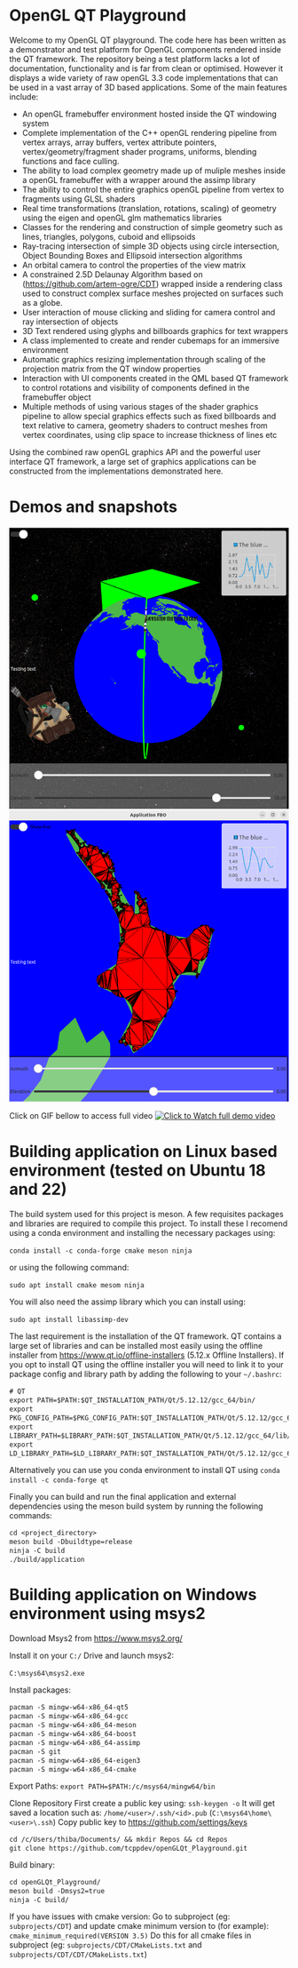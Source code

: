 # OpenGL QT Playground

Welcome to my OpenGL QT playground. The code here has been written as a demonstrator and test platform for OpenGL components rendered inside the QT framework. The repository being a test platform lacks a lot of documentation, functionality and is far from clean or optimised. However it displays a wide variety of raw openGL 3.3 code implementations that can be used in a vast array of 3D based applications. Some of the main features include:

* An openGL framebuffer environment hosted inside the QT windowing system
* Complete implementation of the C++ openGL rendering pipeline from vertex arrays, array buffers, vertex attribute pointers, vertex/geometry/fragment shader programs, uniforms, blending functions and face culling.
* The ability to load complex geometry made up of muliple meshes inside a openGL framebuffer with a wrapper around the assimp library
* The ability to control the entire graphics openGL pipeline from vertex to fragments using GLSL shaders
* Real time transformations (translation, rotations, scaling) of geometry using the eigen and openGL glm mathematics libraries 
* Classes for the rendering and construction of simple geometry such as lines, triangles, polygons, cuboid and ellipsoids
* Ray-tracing intersection of simple 3D objects using circle intersection, Object Bounding Boxes and Ellipsoid intersection algorithms
* An orbital camera to control the properties of the view matrix 
* A constrained 2.5D Delaunay Algorithm based on (https://github.com/artem-ogre/CDT) wrapped inside a rendering class used to construct complex surface meshes projected on surfaces such as a globe.
* User interaction of mouse clicking and sliding for camera control and ray intersection of objects
* 3D Text rendered using glyphs and billboards graphics for text wrappers
* A class implemented to create and render cubemaps for an immersive environment
* Automatic graphics resizing implementation through scaling of the projection matrix from the QT window properties
* Interaction with UI components created in the QML based QT framework to control rotations and visibility of components defined in the framebuffer object
* Multiple methods of using various stages of the shader graphics pipeline to allow special graphics effects such as fixed billboards and text relative to camera, geometry shaders to contruct meshes from vertex coordinates, using clip space to increase thickness of lines etc

Using the combined raw openGL graphics API and the powerful user interface QT framework, a large set of graphics applications can be constructed from the implementations demonstrated here. 

# Demos and snapshots

![](screenshots/screenshot_1.png)
![](screenshots/screenshot_2.png)

Click on GIF bellow to access full video
[![Click to Watch full demo video](screenshots/demo.gif)](https://youtu.be/h2WeD9wGdfo)

# Building application on Linux based environment (tested on Ubuntu 18 and 22)
The build system used for this project is meson. A few requisites packages and libraries are required to compile this project. To install these I recomend using a conda environment and installing the necessary packages using:

`conda install -c conda-forge cmake meson ninja`

or using the following command:

`sudo apt install cmake mesom ninja`

You will also need the assimp library which you can install using:

`sudo apt install libassimp-dev`

The last requirement is the installation of the QT framework. QT contains a large set of libraries and can be installed most easily using the offline installer from https://www.qt.io/offline-installers (5.12.x Offline Installers). If you opt to install QT using the offline installer you will need to link it to your package config and library path by adding the following to your `~/.bashrc`:

```
# QT
export PATH=$PATH:$QT_INSTALLATION_PATH/Qt/5.12.12/gcc_64/bin/
export PKG_CONFIG_PATH=$PKG_CONFIG_PATH:$QT_INSTALLATION_PATH/Qt/5.12.12/gcc_64/lib/pkgconfig/
export LIBRARY_PATH=$LIBRARY_PATH:$QT_INSTALLATION_PATH/Qt/5.12.12/gcc_64/lib/
export LD_LIBRARY_PATH=$LD_LIBRARY_PATH:$QT_INSTALLATION_PATH/Qt/5.12.12/gcc_64/lib/
```

Alternatively you can use you conda environment to install QT using
`conda install -c conda-forge qt`

Finally you can build and run the final application and external dependencies using the meson build system by running the following commands:

```
cd <project_directory>
meson build -Dbuildtype=release
ninja -C build
./build/application
```

# Building application on Windows environment using msys2

Download Msys2 from https://www.msys2.org/

Install it on your `C:/` Drive and launch msys2: 

`C:\msys64\msys2.exe`

Install packages:
```
pacman -S mingw-w64-x86_64-qt5
pacman -S mingw-w64-x86_64-gcc
pacman -S mingw-w64-x86_64-meson
pacman -S mingw-w64-x86_64-boost
pacman -S mingw-w64-x86_64-assimp
pacman -S git
pacman -S mingw-w64-x86_64-eigen3
pacman -S mingw-w64-x86_64-cmake
```

Export Paths:
`export PATH=$PATH:/c/msys64/mingw64/bin`

Clone Repository
First create a public key using:
`ssh-keygen -o`
It will get saved a location such as:  `/home/<user>/.ssh/<id>.pub` (`C:\msys64\home\<user>\.ssh`)
Copy public key to https://github.com/settings/keys
```
cd /c/Users/thiba/Documents/ && mkdir Repos && cd Repos
git clone https://github.com/tcppdev/openGLQt_Playground.git
```

Build binary:
```
cd openGLQt_Playground/
meson build -Dmsys2=true
ninja -C build/
```

If you have issues with cmake version:
Go to subproject (eg: `subprojects/CDT`) and update cmake minimum version to (for example):
`cmake_minimum_required(VERSION 3.5)`
Do this for all cmake files in subproject (eg: `subprojects/CDT/CMakeLists.txt` and `subprojects/CDT/CDT/CMakeLists.txt`)